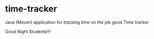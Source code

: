 # time-tracker
Java (Maven) application for tracking time on the job
good
Time tracker

Good Night Students!!!
